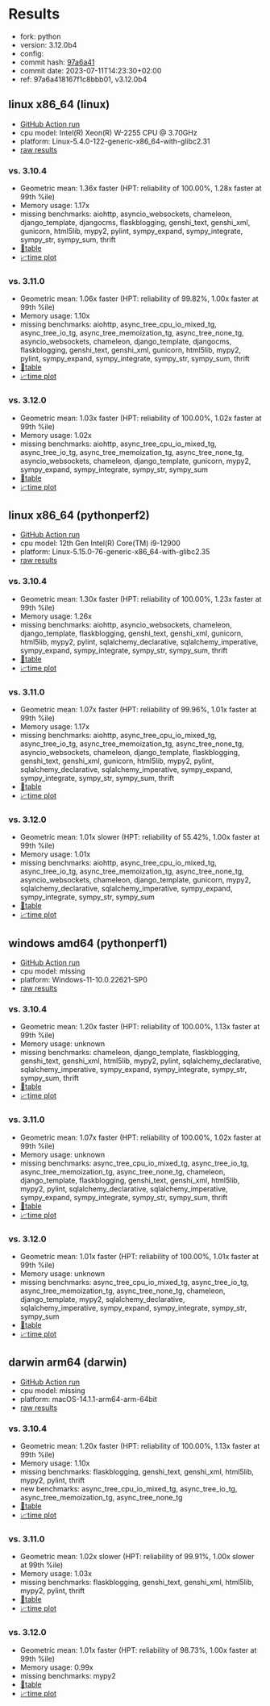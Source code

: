 # Results

- fork: python
- version: 3.12.0b4
- config: 
- commit hash: [97a6a41](https://github.com/python/cpython/commit/97a6a41)
- commit date: 2023-07-11T14:23:30+02:00
- ref: 97a6a418167f1c8bbb01, v3.12.0b4

## linux x86_64 (linux)

- [GitHub Action run](https://github.com/faster-cpython/benchmarking/actions/runs/5977401451)
- cpu model: Intel(R) Xeon(R) W-2255 CPU @ 3.70GHz
- platform: Linux-5.4.0-122-generic-x86_64-with-glibc2.31
- [raw results](bm-20230711-linux-x86_64-python-v3.12.0b4-3.12.0b4-97a6a41.json)

### vs. 3.10.4

- Geometric mean: 1.36x faster (HPT: reliability of 100.00%, 1.28x faster at 99th %ile)
- Memory usage: 1.17x
- missing benchmarks: aiohttp, asyncio_websockets, chameleon, django_template, djangocms, flaskblogging, genshi_text, genshi_xml, gunicorn, html5lib, mypy2, pylint, sympy_expand, sympy_integrate, sympy_str, sympy_sum, thrift
- [📄table](bm-20230711-linux-x86_64-python-v3.12.0b4-3.12.0b4-97a6a41-vs-3.10.4.md)
- [📈time plot](bm-20230711-linux-x86_64-python-v3.12.0b4-3.12.0b4-97a6a41-vs-3.10.4.png)

### vs. 3.11.0

- Geometric mean: 1.06x faster (HPT: reliability of 99.82%, 1.00x faster at 99th %ile)
- Memory usage: 1.10x
- missing benchmarks: aiohttp, async_tree_cpu_io_mixed_tg, async_tree_io_tg, async_tree_memoization_tg, async_tree_none_tg, asyncio_websockets, chameleon, django_template, djangocms, flaskblogging, genshi_text, genshi_xml, gunicorn, html5lib, mypy2, pylint, sympy_expand, sympy_integrate, sympy_str, sympy_sum, thrift
- [📄table](bm-20230711-linux-x86_64-python-v3.12.0b4-3.12.0b4-97a6a41-vs-3.11.0.md)
- [📈time plot](bm-20230711-linux-x86_64-python-v3.12.0b4-3.12.0b4-97a6a41-vs-3.11.0.png)

### vs. 3.12.0

- Geometric mean: 1.03x faster (HPT: reliability of 100.00%, 1.02x faster at 99th %ile)
- Memory usage: 1.02x
- missing benchmarks: aiohttp, async_tree_cpu_io_mixed_tg, async_tree_io_tg, async_tree_memoization_tg, async_tree_none_tg, asyncio_websockets, chameleon, django_template, gunicorn, mypy2, sympy_expand, sympy_integrate, sympy_str, sympy_sum
- [📄table](bm-20230711-linux-x86_64-python-v3.12.0b4-3.12.0b4-97a6a41-vs-3.12.0.md)
- [📈time plot](bm-20230711-linux-x86_64-python-v3.12.0b4-3.12.0b4-97a6a41-vs-3.12.0.png)

## linux x86_64 (pythonperf2)

- [GitHub Action run](https://github.com/faster-cpython/benchmarking/actions/runs/5977401451)
- cpu model: 12th Gen Intel(R) Core(TM) i9-12900
- platform: Linux-5.15.0-76-generic-x86_64-with-glibc2.35
- [raw results](bm-20230711-pythonperf2-x86_64-python-v3.12.0b4-3.12.0b4-97a6a41.json)

### vs. 3.10.4

- Geometric mean: 1.30x faster (HPT: reliability of 100.00%, 1.23x faster at 99th %ile)
- Memory usage: 1.26x
- missing benchmarks: aiohttp, asyncio_websockets, chameleon, django_template, flaskblogging, genshi_text, genshi_xml, gunicorn, html5lib, mypy2, pylint, sqlalchemy_declarative, sqlalchemy_imperative, sympy_expand, sympy_integrate, sympy_str, sympy_sum, thrift
- [📄table](bm-20230711-pythonperf2-x86_64-python-v3.12.0b4-3.12.0b4-97a6a41-vs-3.10.4.md)
- [📈time plot](bm-20230711-pythonperf2-x86_64-python-v3.12.0b4-3.12.0b4-97a6a41-vs-3.10.4.png)

### vs. 3.11.0

- Geometric mean: 1.07x faster (HPT: reliability of 99.96%, 1.01x faster at 99th %ile)
- Memory usage: 1.17x
- missing benchmarks: aiohttp, async_tree_cpu_io_mixed_tg, async_tree_io_tg, async_tree_memoization_tg, async_tree_none_tg, asyncio_websockets, chameleon, django_template, flaskblogging, genshi_text, genshi_xml, gunicorn, html5lib, mypy2, pylint, sqlalchemy_declarative, sqlalchemy_imperative, sympy_expand, sympy_integrate, sympy_str, sympy_sum, thrift
- [📄table](bm-20230711-pythonperf2-x86_64-python-v3.12.0b4-3.12.0b4-97a6a41-vs-3.11.0.md)
- [📈time plot](bm-20230711-pythonperf2-x86_64-python-v3.12.0b4-3.12.0b4-97a6a41-vs-3.11.0.png)

### vs. 3.12.0

- Geometric mean: 1.01x slower (HPT: reliability of 55.42%, 1.00x faster at 99th %ile)
- Memory usage: 1.01x
- missing benchmarks: aiohttp, async_tree_cpu_io_mixed_tg, async_tree_io_tg, async_tree_memoization_tg, async_tree_none_tg, asyncio_websockets, chameleon, django_template, gunicorn, mypy2, sqlalchemy_declarative, sqlalchemy_imperative, sympy_expand, sympy_integrate, sympy_str, sympy_sum
- [📄table](bm-20230711-pythonperf2-x86_64-python-v3.12.0b4-3.12.0b4-97a6a41-vs-3.12.0.md)
- [📈time plot](bm-20230711-pythonperf2-x86_64-python-v3.12.0b4-3.12.0b4-97a6a41-vs-3.12.0.png)

## windows amd64 (pythonperf1)

- [GitHub Action run](https://github.com/faster-cpython/benchmarking/actions/runs/5977401451)
- cpu model: missing
- platform: Windows-11-10.0.22621-SP0
- [raw results](bm-20230711-pythonperf1-amd64-python-v3.12.0b4-3.12.0b4-97a6a41.json)

### vs. 3.10.4

- Geometric mean: 1.20x faster (HPT: reliability of 100.00%, 1.13x faster at 99th %ile)
- Memory usage: unknown
- missing benchmarks: chameleon, django_template, flaskblogging, genshi_text, genshi_xml, html5lib, mypy2, pylint, sqlalchemy_declarative, sqlalchemy_imperative, sympy_expand, sympy_integrate, sympy_str, sympy_sum, thrift
- [📄table](bm-20230711-pythonperf1-amd64-python-v3.12.0b4-3.12.0b4-97a6a41-vs-3.10.4.md)
- [📈time plot](bm-20230711-pythonperf1-amd64-python-v3.12.0b4-3.12.0b4-97a6a41-vs-3.10.4.png)

### vs. 3.11.0

- Geometric mean: 1.07x faster (HPT: reliability of 100.00%, 1.02x faster at 99th %ile)
- Memory usage: unknown
- missing benchmarks: async_tree_cpu_io_mixed_tg, async_tree_io_tg, async_tree_memoization_tg, async_tree_none_tg, chameleon, django_template, flaskblogging, genshi_text, genshi_xml, html5lib, mypy2, pylint, sqlalchemy_declarative, sqlalchemy_imperative, sympy_expand, sympy_integrate, sympy_str, sympy_sum, thrift
- [📄table](bm-20230711-pythonperf1-amd64-python-v3.12.0b4-3.12.0b4-97a6a41-vs-3.11.0.md)
- [📈time plot](bm-20230711-pythonperf1-amd64-python-v3.12.0b4-3.12.0b4-97a6a41-vs-3.11.0.png)

### vs. 3.12.0

- Geometric mean: 1.01x faster (HPT: reliability of 100.00%, 1.01x faster at 99th %ile)
- Memory usage: unknown
- missing benchmarks: async_tree_cpu_io_mixed_tg, async_tree_io_tg, async_tree_memoization_tg, async_tree_none_tg, chameleon, django_template, mypy2, sqlalchemy_declarative, sqlalchemy_imperative, sympy_expand, sympy_integrate, sympy_str, sympy_sum
- [📄table](bm-20230711-pythonperf1-amd64-python-v3.12.0b4-3.12.0b4-97a6a41-vs-3.12.0.md)
- [📈time plot](bm-20230711-pythonperf1-amd64-python-v3.12.0b4-3.12.0b4-97a6a41-vs-3.12.0.png)

## darwin arm64 (darwin)

- [GitHub Action run](https://github.com/faster-cpython/benchmarking/actions/runs/6961755556)
- cpu model: missing
- platform: macOS-14.1.1-arm64-arm-64bit
- [raw results](bm-20230711-darwin-arm64-python-97a6a418167f1c8bbb01-3.12.0b4-97a6a41.json)

### vs. 3.10.4

- Geometric mean: 1.20x faster (HPT: reliability of 100.00%, 1.13x faster at 99th %ile)
- Memory usage: 1.10x
- missing benchmarks: flaskblogging, genshi_text, genshi_xml, html5lib, mypy2, pylint, thrift
- new benchmarks: async_tree_cpu_io_mixed_tg, async_tree_io_tg, async_tree_memoization_tg, async_tree_none_tg
- [📄table](bm-20230711-darwin-arm64-python-97a6a418167f1c8bbb01-3.12.0b4-97a6a41-vs-3.10.4.md)
- [📈time plot](bm-20230711-darwin-arm64-python-97a6a418167f1c8bbb01-3.12.0b4-97a6a41-vs-3.10.4.png)

### vs. 3.11.0

- Geometric mean: 1.02x slower (HPT: reliability of 99.91%, 1.00x slower at 99th %ile)
- Memory usage: 1.03x
- missing benchmarks: flaskblogging, genshi_text, genshi_xml, html5lib, mypy2, pylint, thrift
- [📄table](bm-20230711-darwin-arm64-python-97a6a418167f1c8bbb01-3.12.0b4-97a6a41-vs-3.11.0.md)
- [📈time plot](bm-20230711-darwin-arm64-python-97a6a418167f1c8bbb01-3.12.0b4-97a6a41-vs-3.11.0.png)

### vs. 3.12.0

- Geometric mean: 1.01x faster (HPT: reliability of 98.73%, 1.00x faster at 99th %ile)
- Memory usage: 0.99x
- missing benchmarks: mypy2
- [📄table](bm-20230711-darwin-arm64-python-97a6a418167f1c8bbb01-3.12.0b4-97a6a41-vs-3.12.0.md)
- [📈time plot](bm-20230711-darwin-arm64-python-97a6a418167f1c8bbb01-3.12.0b4-97a6a41-vs-3.12.0.png)

